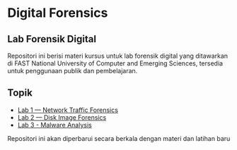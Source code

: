 # Digital Forensics

## Lab Forensik Digital

Repositori ini berisi materi kursus untuk lab forensik digital yang ditawarkan di FAST National University of Computer and Emerging Sciences, tersedia untuk penggunaan publik dan pembelajaran.

## Topik

* [Lab 1 — Network Traffic Forensics](01.md)
* [Lab 2 — Disk Image Forensics](02.md)
* [Lab 3 - Malware Analysis](lab-3-malware-analysis.md)

Repositori ini akan diperbarui secara berkala dengan materi dan latihan baru
